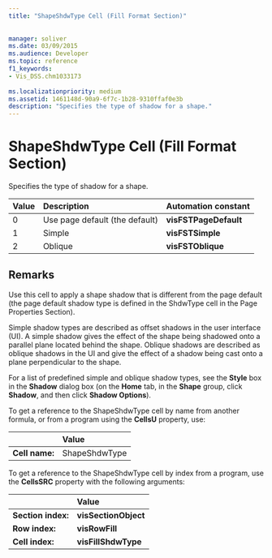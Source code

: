 ```yaml
---
title: "ShapeShdwType Cell (Fill Format Section)"
 
 
manager: soliver
ms.date: 03/09/2015
ms.audience: Developer
ms.topic: reference
f1_keywords:
- Vis_DSS.chm1033173
 
ms.localizationpriority: medium
ms.assetid: 1461148d-90a9-6f7c-1b28-9310ffaf0e3b
description: "Specifies the type of shadow for a shape."
---
```


# ShapeShdwType Cell (Fill Format Section)

Specifies the type of shadow for a shape. 
  
|**Value**|**Description**|**Automation constant**|
|:-----|:-----|:-----|
|0  <br/> |Use page default (the default)  <br/> |**visFSTPageDefault** <br/> |
|1  <br/> |Simple  <br/> |**visFSTSimple** <br/> |
|2  <br/> |Oblique  <br/> |**visFSTOblique** <br/> |
   
## Remarks

Use this cell to apply a shape shadow that is different from the page default (the page default shadow type is defined in the ShdwType cell in the Page Properties Section).
  
Simple shadow types are described as offset shadows in the user interface (UI). A simple shadow gives the effect of the shape being shadowed onto a parallel plane located behind the shape. Oblique shadows are described as oblique shadows in the UI and give the effect of a shadow being cast onto a plane perpendicular to the shape. 
  
For a list of predefined simple and oblique shadow types, see the **Style** box in the **Shadow** dialog box (on the **Home** tab, in the **Shape** group, click **Shadow**, and then click **Shadow Options**).
  
To get a reference to the ShapeShdwType cell by name from another formula, or from a program using the **CellsU** property, use: 
  
||Value |
|:-----|:-----|
|**Cell name:**  <br/> |ShapeShdwType  <br/> |
   
To get a reference to the ShapeShdwType cell by index from a program, use the **CellsSRC** property with the following arguments: 
  
||Value |
|:-----|:-----|
|**Section index:**  <br/> |**visSectionObject** <br/> |
|**Row index:**  <br/> |**visRowFill** <br/> |
|**Cell index:**  <br/> |**visFillShdwType** <br/> |
   


